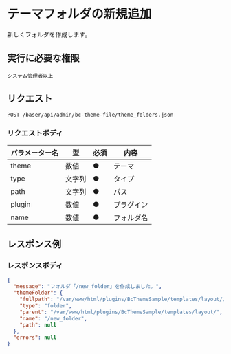 # テーマフォルダの新規追加

新しくフォルダを作成します。

## 実行に必要な権限

```
システム管理者以上
```

## リクエスト
```
POST /baser/api/admin/bc-theme-file/theme_folders.json
```

### リクエストボディ

| パラメーター名   | 型   | 必須  | 内容    |
|-----------|-----|-----|-------|
| theme   | 数値  | ●   | テーマ   |
| type   | 文字列 | ●　  | タイプ   |
| path   | 文字列 | ●　  | パス    |
| plugin   | 数値 | ●   | プラグイン |
| name   | 数値 | ●   | フォルダ名 |

## レスポンス例

### レスポンスボディ

```json
{
  "message": "フォルダ「/new_folder」を作成しました。",
  "themeFolder": {
    "fullpath": "/var/www/html/plugins/BcThemeSample/templates/layout//new_folder",
    "type": "folder",
    "parent": "/var/www/html/plugins/BcThemeSample/templates/layout/",
    "name": "/new_folder",
    "path": null
  },
  "errors": null
}

```
